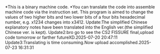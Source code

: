 *This is a binary machine code.
*You can translate the code into assemble machine code via the instruction set.
This program is aimed to change the values of two higher bits and two lower bits of a four bits hexadecimal number,
e.g. x1234 changes into x3412.
Update:The simplified Chinese explanatory notes have been translated into the English ver.(the simplified Chinese ver. is kept).
Update2:bro go to see the CS2 FISSURE final,upload code tomorrow or farther futureXD.2025-07-20 20:47:11
Update3:Translating is time consuming.Now upload accomplished.2025-07-23 16:31:31
